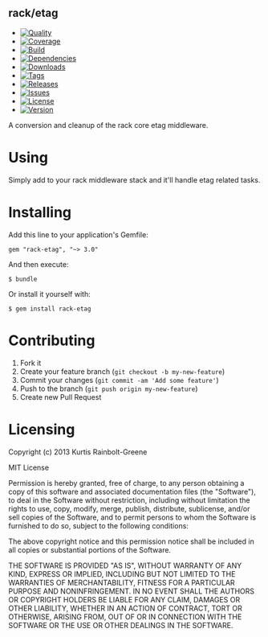 rack/etag
--------------------

  - [![Quality](http://img.shields.io/codeclimate/github/krainboltgreene/rack-etag.gem.svg?style=flat-square)](https://codeclimate.com/github/krainboltgreene/rack-etag.gem)
  - [![Coverage](http://img.shields.io/codeclimate/coverage/github/krainboltgreene/rack-etag.gem.svg?style=flat-square)](https://codeclimate.com/github/krainboltgreene/rack-etag.gem)
  - [![Build](http://img.shields.io/travis-ci/krainboltgreene/rack-etag.gem.svg?style=flat-square)](https://travis-ci.org/krainboltgreene/rack-etag.gem)
  - [![Dependencies](http://img.shields.io/gemnasium/krainboltgreene/rack-etag.gem.svg?style=flat-square)](https://gemnasium.com/krainboltgreene/rack-etag.gem)
  - [![Downloads](http://img.shields.io/gem/dtv/rack-etag.svg?style=flat-square)](https://rubygems.org/gems/rack-etag)
  - [![Tags](http://img.shields.io/github/tag/krainboltgreene/rack-etag.gem.svg?style=flat-square)](http://github.com/krainboltgreene/rack-etag.gem/tags)
  - [![Releases](http://img.shields.io/github/release/krainboltgreene/rack-etag.gem.svg?style=flat-square)](http://github.com/krainboltgreene/rack-etag.gem/releases)
  - [![Issues](http://img.shields.io/github/issues/krainboltgreene/rack-etag.gem.svg?style=flat-square)](http://github.com/krainboltgreene/rack-etag.gem/issues)
  - [![License](http://img.shields.io/badge/license-MIT-brightgreen.svg?style=flat-square)](http://opensource.org/licenses/MIT)
  - [![Version](http://img.shields.io/gem/v/rack-etag.svg?style=flat-square)](https://rubygems.org/gems/rack-etag)

A conversion and cleanup of the rack core etag middleware.


Using
=====

Simply add to your rack middleware stack and it'll handle etag related tasks.


Installing
==========

Add this line to your application's Gemfile:

    gem "rack-etag", "~> 3.0"

And then execute:

    $ bundle

Or install it yourself with:

    $ gem install rack-etag


Contributing
============

  1. Fork it
  2. Create your feature branch (`git checkout -b my-new-feature`)
  3. Commit your changes (`git commit -am 'Add some feature'`)
  4. Push to the branch (`git push origin my-new-feature`)
  5. Create new Pull Request


Licensing
=========

Copyright (c) 2013 Kurtis Rainbolt-Greene

MIT License

Permission is hereby granted, free of charge, to any person obtaining
a copy of this software and associated documentation files (the
"Software"), to deal in the Software without restriction, including
without limitation the rights to use, copy, modify, merge, publish,
distribute, sublicense, and/or sell copies of the Software, and to
permit persons to whom the Software is furnished to do so, subject to
the following conditions:

The above copyright notice and this permission notice shall be
included in all copies or substantial portions of the Software.

THE SOFTWARE IS PROVIDED "AS IS", WITHOUT WARRANTY OF ANY KIND,
EXPRESS OR IMPLIED, INCLUDING BUT NOT LIMITED TO THE WARRANTIES OF
MERCHANTABILITY, FITNESS FOR A PARTICULAR PURPOSE AND
NONINFRINGEMENT. IN NO EVENT SHALL THE AUTHORS OR COPYRIGHT HOLDERS BE
LIABLE FOR ANY CLAIM, DAMAGES OR OTHER LIABILITY, WHETHER IN AN ACTION
OF CONTRACT, TORT OR OTHERWISE, ARISING FROM, OUT OF OR IN CONNECTION
WITH THE SOFTWARE OR THE USE OR OTHER DEALINGS IN THE SOFTWARE.
